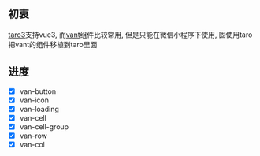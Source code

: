 
## 初衷

[taro3](https://github.com/nervjs/taro)支持vue3, 而[vant](https://github.com/youzan/vant-weapp/)组件比较常用, 但是只能在微信小程序下使用, 固使用taro把vant的组件移植到taro里面

## 进度

- [x] van-button
- [x] van-icon
- [x] van-loading
- [x] van-cell
- [x] van-cell-group
- [x] van-row
- [x] van-col